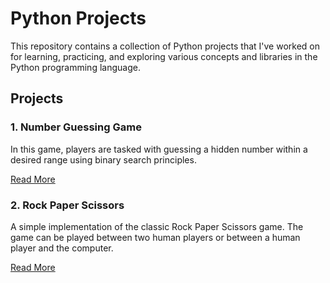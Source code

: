 # Python Projects

This repository contains a collection of Python projects that I've worked on for learning, practicing, and exploring various concepts and libraries in the Python programming language.

## Projects

### 1. Number Guessing Game
In this game, players are tasked with guessing a hidden number within a desired range using binary search principles.

[Read More](number_guesser_game/README.md)

### 2. Rock Paper Scissors

A simple implementation of the classic Rock Paper Scissors game. The game can be played between two human players or between a human player and the computer.

[Read More](rock_paper_scissors/README.md)